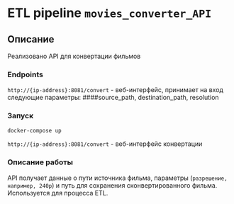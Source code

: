 # ETL pipeline `movies_converter_API`

## Описание

Реализовано API для конвертации фильмов

### Endpoints

`http://{ip-address}:8081/convert` - веб-интерфейс, принимает на вход следующие параметры:
####source_path, destination_path, resolution


### Запуск

```bash
docker-compose up
```

`http://{ip-address}:8081/convert` - веб-интерфейс конвертации


### Описание работы

API получает данные о пути источника фильма, параметры (`разрешение, например, 240p`) и 
путь для сохранения сконвертированного фильма. Используется для процесса ETL.